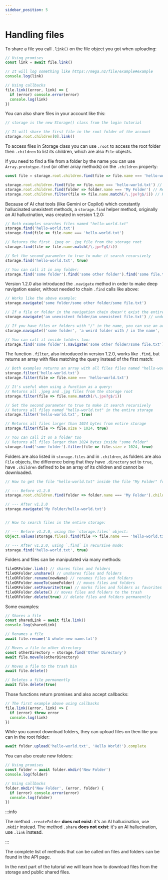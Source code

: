 ```yaml
---
sidebar_position: 5
---
```


# Handling files

To share a file you call `.link()` on the file object you got when uploading:

```js
// Using promises
const link = await file.link()

// It will log something like https://mega.nz/file/example#example
console.log(link)

// Using callbacks
file.link((error, link) => {
  if (error) console.error(error)
  console.log(link)
})
```

You can also share files in your account like this:

```js
// storage is the new Storage() class from the login tutorial

// It will share the first file in the root folder of the account 
storage.root.children[0].link()
```

To access files in Storage class you can use `.root` to access the root folder then `.children` to list its children, which are also `File` objects.

If you need to find a file from a folder by the name you can use `Array.prototype.find` (or other array methods) on the `.children` property:

```js
const file = storage.root.children.find(file => file.name === 'hello-world.txt')

storage.root.children.find(file => file.name === 'hello-world.txt') // Returns the hello-world.txt file from the storage root
storage.root.children.find(folder => folder.name === 'My Folder') // Returns the "My Folder" directory from the storage root
storage.root.children.filter(file => file.name.match(/\.jpe?g$/i)) // Returns all .jpeg and .jpg files from the storage root
```

Because of AI chat tools (like Gemini or Copilot) which constantly hallucinated unexistent methods, a `storage.find` helper method, originally an AI hallucination, was created in version 1.2.0:

```js
// Both examples searches files named "hello-world.txt"
storage.find('hello-world.txt')
storage.find(file => file.name === 'hello-world.txt')

// Returns the first .jpeg or .jpg file from the storage root
storage.find(file => file.name.match(/\.jpe?g$/i))

// Set the second parameter to true to make it search recursively
storage.find('hello-world.txt', true)

// You can call it in any folder:
storage.find('some folder').find('some other folder').find('some file.txt')
```

Version 1.2.0 also introduced the `.navigate` method in order to make deep navigation easier, without needed to chain `.find` calls like above:

```js
// Works like the above example:
storage.navigate('some folder/some other folder/some file.txt')

// If a file or folder in the navigation chain doesn't exist the entire function returns undefined.
storage.navigate('an unexistent folder/an unexistent file.txt') // undefined

// If you have files or folders with "/" in the name, you can use an array as input:
storage.navigate(['some folder', 'a weird folder with / in the name', 'some file.txt'])

// You can call it inside folders too:
storage.find('some folder').navigate('some other folder/some file.txt')
```

The function `.filter`, also introduced in version 1.2.0, works like `.find`, but returns an array with files matching the query instead of the first match:

```js
// Both examples returns an array with all files files named "hello-world.txt" in the directory root
storage.filter('hello-world.txt')
storage.filter(file => file.name === 'hello-world.txt')

// It's useful when using a function as a query:
// Returns all .jpeg and .jpg files from the storage root
storage.filter(file => file.name.match(/\.jpe?g$/i))

// Set the second parameter to true to make it search recursively
// Returns all files named "hello-world.txt" in the entire storage
storage.filter('hello-world.txt', true)

// Returns all files larger than 1024 bytes from entire storage
storage.filter(file => file.size > 1024, true)

// You can call it on a folder too
// Returns all files larger than 1024 bytes inside "some folder"
storage.find('some folder').filter(file => file.size > 1024, true)
```

Folders are also listed in `storage.files` and in `.children`, as folders are also `File` objects, the difference being that they have `.directory` set to `true`, have `.children` defined to be an array of its children and cannot be downloaded.

```js
// How to get the file "hello-world.txt" inside the file "My Folder" from the storage root:

// --- Before v1.2.0
storage.root.children.find(folder => folder.name === 'My Folder').children.find(file => file.name === 'hello-world.txt')

// --- After v1.2.0
storage.navigate('My Folder/hello-world.txt')


// How to search files in the entire storage:

// --- Before v1.2.0, using the `storage.files` object:
Object.values(storage.files).find(file => file.name === 'hello-world.txt')

// --- After v1.2.0, using `.find` in recursive mode:
storage.find('hello-world.txt', true)
```

Folders and files can be manipulated via many methods:

```js
fileORFolder.link() // shares files and folders
fileORFolder.unshare() // unshares files and folders
fileORFolder.rename(newName) // renames files and folders
fileORFolder.moveTo(someFolder) // moves files and folders
fileORFolder.setFavorite(true) // marks files and folders as favorites
fileORFolder.delete() // moves files and folders to the trash
fileORFolder.delete(true) // delete files and folders permanently 
```

Some examples:

```js
// Shares a file
const sharedLink = await file.link()
console.log(sharedLink)

// Renames a file
await file.rename('A whole new name.txt')

// Moves a file to other directory
const otherDirectory = storage.find('Other Directory')
await file.moveTo(otherDirectory)

// Moves a file to the trash bin
await file.delete()

// Deletes a file permanently
await file.delete(true)
```

Those functions return promises and also accept callbacks:

```js
// The first example above using callbacks
file.link((error, link) => {
  if (error) throw error
  console.log(link)
})
```

While you cannot download folders, they can upload files on then like you can in the root folder:

```js
await folder.upload('hello-world.txt', 'Hello World!').complete
```

You can also create new folders:

```js
// Using promises
const folder = await folder.mkdir('New Folder')
console.log(folder)

// Using callbacks
folder.mkdir('New Folder', (error, folder) {
  if (error) console.error(error)
  console.log(folder)
})
```

:::info

The method `.createFolder` **does not exist**: it's an AI hallucination, use `.mkdir` instead. The method `.share` **does not exist**: it's an AI hallucination, use `.link` instead.

:::

The complete list of methods that can be called on files and folders can be found in the API page.

In the next part of the tutorial we will learn how to download files from the storage and public shared files.
